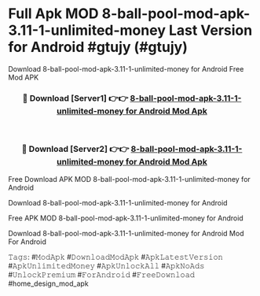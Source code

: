 # Full Apk MOD 8-ball-pool-mod-apk-3.11-1-unlimited-money Last Version for Android #gtujy (#gtujy)
Download 8-ball-pool-mod-apk-3.11-1-unlimited-money for Android Free Mod APK

<div align="center">
<h3>🔴 Download [Server1] 👉👉 <a href="https://apps.libra.edu.pl?title=8-ball-pool-mod-apk-3.11-1-unlimited-money&ref=18F">8-ball-pool-mod-apk-3.11-1-unlimited-money for Android Mod Apk</a></h3><br>

<h3>🔴 Download [Server2] 👉👉 <a href="https://apps.libra.edu.pl?title=8-ball-pool-mod-apk-3.11-1-unlimited-money&ref=18F">8-ball-pool-mod-apk-3.11-1-unlimited-money for Android Mod Apk</a></h3>
</div>


Free Download APK MOD 8-ball-pool-mod-apk-3.11-1-unlimited-money for Android

Download 8-ball-pool-mod-apk-3.11-1-unlimited-money for Android 

Free APK MOD 8-ball-pool-mod-apk-3.11-1-unlimited-money for Android 

Download 8-ball-pool-mod-apk-3.11-1-unlimited-money for Android Mod For Android

𝚃𝚊𝚐𝚜: #𝙼𝚘𝚍𝙰𝚙𝚔 #𝙳𝚘𝚠𝚗𝚕𝚘𝚊𝚍𝙼𝚘𝚍𝙰𝚙𝚔 #𝙰𝚙𝚔𝙻𝚊𝚝𝚎𝚜𝚝𝚅𝚎𝚛𝚜𝚒𝚘𝚗 #𝙰𝚙𝚔𝚄𝚗𝚕𝚒𝚖𝚒𝚝𝚎𝚍𝙼𝚘𝚗𝚎𝚢 #𝙰𝚙𝚔𝚄𝚗𝚕𝚘𝚌𝚔𝙰𝚕𝚕 #𝙰𝚙𝚔𝙽𝚘𝙰𝚍𝚜 #𝚄𝚗𝚕𝚘𝚌𝚔𝙿𝚛𝚎𝚖𝚒𝚞𝚖 #𝙵𝚘𝚛𝙰𝚗𝚍𝚛𝚘𝚒𝚍 #𝙵𝚛𝚎𝚎𝙳𝚘𝚠𝚗𝚕𝚘𝚊𝚍 #home_design_mod_apk